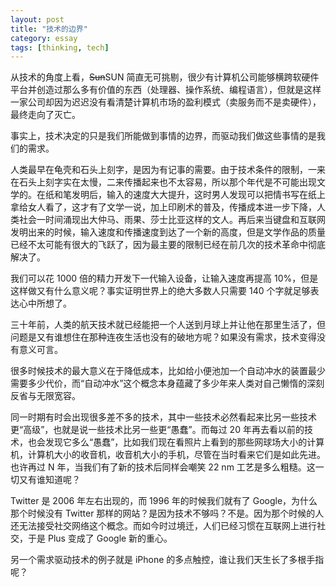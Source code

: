 ```yaml
---
layout: post
title: "技术的边界"
category: essay
tags: [thinking, tech]
---
```


从技术的角度上看，<del>Sun</del>SUN 简直无可挑剔，很少有计算机公司能够横跨软硬件平台并创造过那么多有价值的东西（处理器、操作系统、编程语言），但就是这样一家公司却因为迟迟没有看清楚计算机市场的盈利模式（卖服务而不是卖硬件），最终走向了灭亡。


事实上，技术决定的只是我们所能做到事情的边界，而驱动我们做这些事情的是我们的需求。


人类最早在龟壳和石头上刻字，是因为有记事的需要。由于技术条件的限制，一来在石头上刻字实在太慢，二来传播起来也不太容易，所以那个年代是不可能出现文学的。在纸和笔发明后，输入的速度大大提升，这时男人发现可以把情书写在纸上拿给女人看了，这才有了文学一说，加上印刷术的普及，传播成本进一步下降，人类社会一时间涌现出大仲马、雨果、莎士比亚这样的文人。再后来当键盘和互联网发明出来的时候，输入速度和传播速度到达了一个新的高度，但是文学作品的质量已经不太可能有很大的飞跃了，因为最主要的限制已经在前几次的技术革命中彻底解决了。


我们可以花 1000 倍的精力开发下一代输入设备，让输入速度再提高 10%，但是这样做又有什么意义呢？事实证明世界上的绝大多数人只需要 140 个字就足够表达心中所想了。


三十年前，人类的航天技术就已经能把一个人送到月球上并让他在那里生活了，但问题是又有谁想住在那种连夜生活也没有的破地方呢？如果没有需求，技术变得没有意义可言。


很多时候技术的最大意义在于降低成本，比如给小便池加一个自动冲水的装置最少需要多少代价，而“自动冲水”这个概念本身蕴藏了多少年来人类对自己懒惰的深刻反省与无限宽容。


同一时期有时会出现很多差不多的技术，其中一些技术必然看起来比另一些技术更“高级”，也就是说一些技术比另一些更“愚蠢”。而每过 20 年再去看以前的技术，也会发现它多么“愚蠢”，比如我们现在看照片上看到的那些网球场大小的计算机，计算机大小的收音机，收音机大小的手机，尽管在当时看来它们是如此先进。也许再过 N 年，当我们有了新的技术后同样会嘲笑 22 nm 工艺是多么粗糙。这一切又有谁知道呢？


Twitter 是 2006 年左右出现的，而 1996 年的时候我们就有了 Google，为什么那个时候没有 Twitter 那样的网站？是因为技术不够吗？不是。因为那个时候的人还无法接受社交网络这个概念。而如今时过境迁，人们已经习惯在互联网上进行社交，于是 Plus 变成了 Google 新的重心。


另一个需求驱动技术的例子就是 iPhone 的多点触控，谁让我们天生长了多根手指呢？







